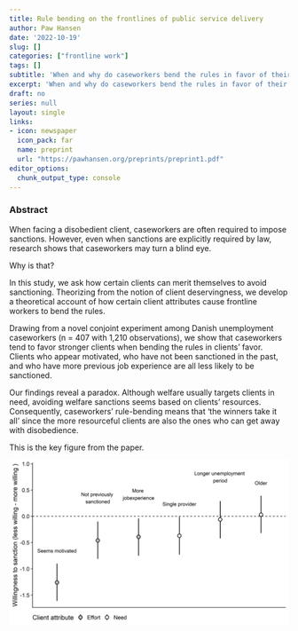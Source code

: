 ```yaml
---
title: Rule bending on the frontlines of public service delivery
author: Paw Hansen
date: '2022-10-19'
slug: []
categories: ["frontline work"]
tags: []
subtitle: 'When and why do caseworkers bend the rules in favor of their clients?'
excerpt: 'When and why do caseworkers bend the rules in favor of their clients?'
draft: no
series: null
layout: single
links:
- icon: newspaper
  icon_pack: far
  name: preprint
  url: "https://pawhansen.org/preprints/preprint1.pdf"
editor_options: 
  chunk_output_type: console
---
```


### Abstract

When facing a disobedient client, caseworkers are often required to impose sanctions. However, even when sanctions are explicitly required by law, research shows that caseworkers may turn a blind eye. 

Why is that? 

In this study, we ask how certain clients can merit themselves to avoid sanctioning. Theorizing from the notion of client deservingness, we develop a theoretical account of how certain client attributes cause frontline workers to bend the rules.

Drawing from a novel conjoint experiment among Danish unemployment caseworkers (n = 407 with 1,210 observations), we show that caseworkers tend to favor stronger clients when bending the rules in clients’ favor. Clients who appear motivated, who have not been sanctioned in the past, and who have more previous job experience are all less likely to be sanctioned. 

Our findings reveal a paradox. Although welfare usually targets clients in need, avoiding welfare sanctions seems based on clients’ resources. Consequently, caseworkers’ rule-bending means that ‘the winners take it all’ since the more resourceful clients are also the ones who can get away with disobedience. 

This is the key figure from the paper.

![Dot and whisker plot](images/featured.jpg)

